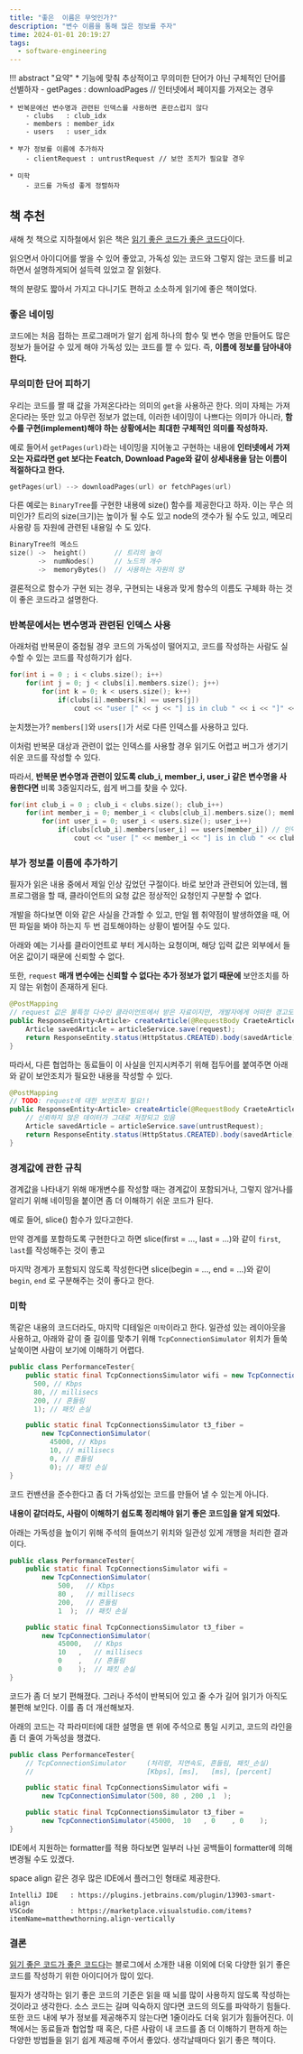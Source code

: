 ```yaml
---
title: "좋은  이름은 무엇인가?"
description: "변수 이름을 통해 많은 정보를 주자"
time: 2024-01-01 20:19:27
tags:
  - software-engineering
---
```


!!! abstract "요약"
    * 기능에 맞춰 추상적이고 무의미한 단어가 아닌 구체적인 단어를 선별하자
        - getPages : downloadPages // 인터넷에서 페이지를 가져오는 경우
    
    * 반복문에선 변수명과 관련된 인덱스를 사용하면 혼란스럽지 않다
        - clubs   : club_idx
        - members : member_idx
        - users   : user_idx
    
    * 부가 정보를 이름에 추가하자
        - clientRequest : untrustRequest // 보안 조치가 필요할 경우
    
    * 미학
        - 코드를 가독성 좋게 정렬하자

## 책 추천

새해 첫 책으로 지하철에서 읽은 책은 [읽기 좋은 코드가 좋은 코드다](https://www.yes24.com/Product/Goods/6692314)이다.

읽으면서 아이디어를 쌓을 수 있어 좋았고, 가독성 있는 코드와 그렇지 않는 코드를 비교하면서 설명하게되어 설득력 있었고 잘 읽혔다.

책의 분량도 짧아서 가지고 다니기도 편하고 소소하게 읽기에 좋은 책이었다.

### 좋은 네이밍

코드에는 처음 접하는 프로그래머가 알기 쉽게 하나의 함수 및 변수 명을 만들어도 많은 정보가 들어갈 수 있게 해야 가독성 있는 코드를 짤 수 있다. 즉, **이름에 정보를 담아내야 한다.** 

### 무의미한 단어 피하기

우리는 코드를 짤 때 값을 가져온다라는 의미의 `get`을 사용하곤 한다. 의미 자체는 가져온다라는 뜻만 있고 아무런 정보가 없는데, 이러한 네이밍이 나쁘다는 의미가 아니라, **함수를 구현(implement)해야 하는 상황에서는 최대한 구체적인 의미를 작성하자.**

예로 들어서 `getPages(url)`라는 네이밍을 지어놓고 구현하는 내용에 **인터넷에서 가져오는 자료라면 get 보다는 Featch, Download Page와 같이 상세내용을 담는 이름이 적절하다고 한다.**

```c title="구현에 관한 단어를 사용하자"
getPages(url) --> downloadPages(url) or fetchPages(url)
```

다른 예로는 `BinaryTree`를 구현한 내용에 size() 함수를 제공한다고 하자. 이는 무슨 의미인가? 트리의 size(크기)는 높이가 될 수도 있고 node의 갯수가 될 수도 있고, 메모리 사용량 등 자원에 관련된 내용일 수 도 있다.

```c title="추상적인 단어가 아닌 구체화된 단어를 사용하자"
BinaryTree의 메소드
size() ->  height()       // 트리의 높이
       ->  numNodes()     // 노드의 개수
       ->  memoryBytes()  // 사용하는 자원의 양
```
결론적으로 함수가 구현 되는 경우, 구현되는 내용과 맞게 함수의 이름도 구체화 하는 것이 좋은 코드라고 설명한다.

### 반복문에서는 변수명과 관련된 인덱스 사용

아래처럼 반복문이 중첩될 경우 코드의 가독성이 떨어지고, 코드를 작성하는 사람도 실수할 수 있는 코드를 작성하기가 쉽다.

```cpp title="해석하기 어려운 반복문"
for(int i = 0 ; i < clubs.size(); i++)
    for(int j = 0; j < clubs[i].members.size(); j++)
        for(int k = 0; k < users.size(); k++)
            if(clubs[i].members[k] == users[j])
                cout << "user [" << j << "] is in club " << i << "]" << endl;
```

눈치챘는가? `members[]`와 `users[]`가 서로 다른 인덱스를 사용하고 있다.

이처럼 반복문 대상과 관련이 없는 인덱스를 사용할 경우 읽기도 어렵고 버그가 생기기 쉬운 코드를 작성할 수 있다.

따라서, **반복문 변수명과 관련이 있도록 club_i, member_i, user_i 같은 변수명을 사용한다면** 비록 3중일지라도, 쉽게 버그를 찾을 수 있다. 

```cpp title="해석하기 어려운 반복문" hl_lines="4"
for(int club_i = 0 ; club_i < clubs.size(); club_i++)
    for(int member_i = 0; member_i < clubs[club_i].members.size(); member_i++)
        for(int user_i = 0; user_i < users.size(); user_i++)
            if(clubs[club_i].members[user_i] == users[member_i]) // 인덱스 잘못 사용!
                cout << "user [" << member_i << "] is in club " << club_i << "]" << endl;
```

### 부가 정보를 이름에 추가하기

필자가 읽은 내용 중에서 제일 인상 깊었던 구절이다. 바로 보안과 관련되어 있는데, 웹 프로그램을 할 때, 클라이언트의 요청 값은 정상적인 요청인지 구분할 수 없다.

개발을 하다보면 이와 같은 사실을 간과할 수 있고, 만일 웹 취약점이 발생하였을 때, 어떤 파일을 봐야 하는지 두 번 검토해야하는 상황이 벌어질 수도 있다.

아래와 예는 기사를 클라이언트로 부터 게시하는 요청이며, 해당 입력 값은 외부에서 들어온 값이기 때문에 신뢰할 수 없다.

또한, `request` **매개 변수에는 신뢰할 수 없다는 추가 정보가 없기 때문에** 보안조치를 하지 않는 위험이 존재하게 된다.

``` java title="ArticleController.java" hl_lines="3"
@PostMapping
// request 값은 불특정 다수인 클라이언트에서 받은 자료이지만, 개발자에게 어떠한 경고도 없다.
public ResponseEntity<Article> createArticle(@RequestBody CraeteArticleDTO request) {
    Article savedArticle = articleService.save(request);
    return ResponseEntity.status(HttpStatus.CREATED).body(savedArticle);
}
```

따라서, 다른 협업하는 동료들이 이 사실을 인지시켜주기 위해 접두어를 붙여주면 아래와 같이 보안조치가 필요한 내용을 작성할 수 있다.

``` java title="ArticleController.java" hl_lines="3"
@PostMapping
// TODO: request에 대한 보안조치 필요!!
public ResponseEntity<Article> createArticle(@RequestBody CraeteArticleDTO untrustRequest) {
    // 신뢰하지 않은 데이터가 그대로 저장되고 있음
    Article savedArticle = articleService.save(untrustRequest);
    return ResponseEntity.status(HttpStatus.CREATED).body(savedArticle);
}
```

### 경계값에 관한 규칙

경계값을 나타내기 위해 매개변수를 작성할 때는 경계값이 포함되거나, 그렇지 않거나를 알리기 위해 네이밍을 붙이면 좀 더 이해하기 쉬운 코드가 된다. 

예로 들어, slice() 함수가 있다고한다.

만약 경계를 포함하도록 구현한다고 하면 slice(first = ..., last = ...)와 같이 `first`, `last`를 작성해주는 것이 좋고

마지막 경계가 포함되지 않도록 작성한다면 slice(begin = ..., end = ...)와 같이 `begin`, `end` 로 구분해주는 것이 좋다고 한다.

### 미학

똑같은 내용의 코드더라도, 마지막 디테일은 `미학`이라고 한다. 일관성 있는 레이아웃을 사용하고, 아래와 같이 줄 길이를 맞추기 위해 `TcpConnectionSimulator` 위치가 들쑥 날쑥이면 사람이 보기에 이해하기 어렵다.

```java title="미학적인 코드(Before).java"
public class PerformanceTester{
    public static final TcpConnectionsSimulator wifi = new TcpConnectionSimulator(
      500, // Kbps
      80, // millisecs
      200, // 흔들림
      1); // 패킷 손실

    public static final TcpConnectionsSimulator t3_fiber = 
        new TcpConnectionSimulator(
          45000, // Kbps
          10, // millisecs
          0, // 흔들림
          0); // 패킷 손실
}
```

코드 컨밴션을 준수한다고 좀 더 가독성있는 코드를 만들어 낼 수 있는게 아니다.

**내용이 같더라도, 사람이 이해하기 쉽도록 정리해야 읽기 좋은 코드임을 알게 되었다.**

아래는 가독성을 높이기 위해 주석의 들여쓰기 위치와 일관성 있게 개행을 처리한 결과이다.

```java title="미학적인 코드(After).java"
public class PerformanceTester{
    public static final TcpConnectionsSimulator wifi =
        new TcpConnectionSimulator(
            500,   // Kbps
            80 ,   // millisecs
            200,   // 흔들림
            1  );  // 패킷 손실

    public static final TcpConnectionsSimulator t3_fiber = 
        new TcpConnectionSimulator(
            45000,   // Kbps
            10   ,   // millisecs
            0    ,   // 흔들림
            0    );  // 패킷 손실
}
```

코드가 좀 더 보기 편해졌다. 그러나 주석이 반복되어 있고 줄 수가 길어 읽기가 아직도 불편해 보인다. 이를 좀 더 개선해보자.

아래의 코드는 각 파라미터에 대한 설명을 맨 위에 주석으로 통일 시키고, 코드의 라인을 좀 더 줄여 가독성을 챙겼다.

```java title="미학적인 코드(After)2.java"
public class PerformanceTester{
    // TcpConnectionSimulator     (처리량, 지연속도, 흔들림, 패킷_손실)
    //                            [Kbps], [ms],   [ms], [percent]

    public static final TcpConnectionsSimulator wifi = 
        new TcpConnectionSimulator(500, 80 , 200 ,1  );

    public static final TcpConnectionsSimulator t3_fiber = 
        new TcpConnectionSimulator(45000,  10   , 0    , 0    );
}
```

IDE에서 지원하는 formatter를 적용 하다보면 일부러 나뉜 공백들이 formatter에 의해 변경될 수도 있겠다.

space align 같은 경우 많은 IDE에서 플러그인 형태로 제공한다.

``` title="align 플러그인"
IntelliJ IDE   : https://plugins.jetbrains.com/plugin/13903-smart-align
VSCode         : https://marketplace.visualstudio.com/items?itemName=matthewthorning.align-vertically
```

### 결론

[읽기 좋은 코드가 좋은 코드다](https://www.yes24.com/Product/Goods/6692314)는 블로그에서 소개한 내용 이외에 더욱 다양한 읽기 좋은 코드를 작성하기 위한 아이디어가 많이 있다.

필자가 생각하는 읽기 좋은 코드의 기준은 읽을 때 뇌를 많이 사용하지 않도록 작성하는 것이라고 생각한다. 소스 코드는 길며 익숙하지 않다면 코드의 의도를 파악하기 힘들다. 또한 코드 내에 부가 정보를 제공해주지 않는다면 1줄이라도 더욱 읽기가 힘들어진다. 이 책에서는 동료들과 협업할 때 혹은, 다른 사람이 내 코드를 좀 더 이해하기 편하게 하는 다양한 방법들을 읽기 쉽게 제공해 주어서 좋았다. 생각날때마다 읽기 좋은 책이다.